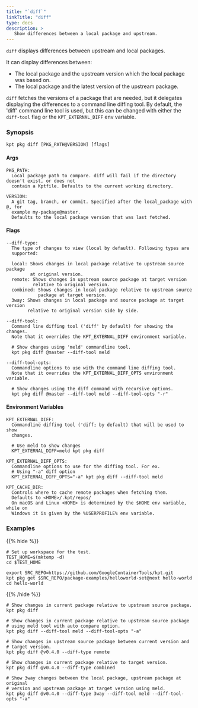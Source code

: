 ```yaml
---
title: "`diff`"
linkTitle: "diff"
type: docs
description: >
   Show differences between a local package and upstream.
---
```

<!--mdtogo:Short
   Show differences between a local package and upstream.
-->

`diff` displays differences between upstream and local packages.

It can display differences between:

- The local package and the upstream version which the local package was based on.
- The local package and the latest version of the upstream package. 

`diff` fetches the versions of a package that are needed, but
it delegates displaying the differences to a command line diffing tool. By 
default, the 'diff' command line tool is used, but this can be changed with either the
`diff-tool` flag or the `KPT_EXTERNAL_DIFF` env variable.

### Synopsis
<!--mdtogo:Long-->
```
kpt pkg diff [PKG_PATH@VERSION] [flags]
```

#### Args

```
PKG_PATH:
  Local package path to compare. diff will fail if the directory doesn't exist, or does not
  contain a Kptfile. Defaults to the current working directory.

VERSION:
  A git tag, branch, or commit. Specified after the local_package with @, for 
  example my-package@master.
  Defaults to the local package version that was last fetched.
```

#### Flags

```
--diff-type:
  The type of changes to view (local by default). Following types are
  supported:

  local: Shows changes in local package relative to upstream source package
         at original version.
  remote: Shows changes in upstream source package at target version
          relative to original version.
  combined: Shows changes in local package relative to upstream source
            package at target version.
  3way: Shows changes in local package and source package at target version
        relative to original version side by side.

--diff-tool:
  Command line diffing tool ('diff' by default) for showing the changes.
  Note that it overrides the KPT_EXTERNAL_DIFF environment variable.
  
  # Show changes using 'meld' commandline tool.
  kpt pkg diff @master --diff-tool meld

--diff-tool-opts:
  Commandline options to use with the command line diffing tool.
  Note that it overrides the KPT_EXTERNAL_DIFF_OPTS environment variable.
  
  # Show changes using the diff command with recursive options.
  kpt pkg diff @master --diff-tool meld --diff-tool-opts "-r"
```

#### Environment Variables

```
KPT_EXTERNAL_DIFF:
  Commandline diffing tool ('diff; by default) that will be used to show
  changes.
  
  # Use meld to show changes
  KPT_EXTERNAL_DIFF=meld kpt pkg diff

KPT_EXTERNAL_DIFF_OPTS:
  Commandline options to use for the diffing tool. For ex.
  # Using "-a" diff option
  KPT_EXTERNAL_DIFF_OPTS="-a" kpt pkg diff --diff-tool meld
   
KPT_CACHE_DIR:
  Controls where to cache remote packages when fetching them.
  Defaults to <HOME>/.kpt/repos/
  On macOS and Linux <HOME> is determined by the $HOME env variable, while on
  Windows it is given by the %USERPROFILE% env variable.
```
<!--mdtogo-->

### Examples

{{% hide %}}

<!-- @makeWorkplace @verifyExamples-->
```
# Set up workspace for the test.
TEST_HOME=$(mktemp -d)
cd $TEST_HOME
```

<!-- @fetchPackage @verifyExamples-->
```shell
export SRC_REPO=https://github.com/GoogleContainerTools/kpt.git
kpt pkg get $SRC_REPO/package-examples/helloworld-set@next hello-world
cd hello-world
```

{{% /hide %}}

<!--mdtogo:Examples-->
```shell
# Show changes in current package relative to upstream source package.
kpt pkg diff
```

```shell
# Show changes in current package relative to upstream source package
# using meld tool with auto compare option.
kpt pkg diff --diff-tool meld --diff-tool-opts "-a"
```

```shell
# Show changes in upstream source package between current version and
# target version.
kpt pkg diff @v0.4.0 --diff-type remote
```

```shell
# Show changes in current package relative to target version.
kpt pkg diff @v0.4.0 --diff-type combined
```

```shell
# Show 3way changes between the local package, upstream package at original
# version and upstream package at target version using meld.
kpt pkg diff @v0.4.0 --diff-type 3way --diff-tool meld --diff-tool-opts "-a"
```
<!--mdtogo-->
